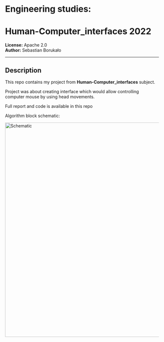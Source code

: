 ﻿# Engineering studies:
# Human-Computer_interfaces 2022

**License:** Apache 2.0  
**Author:** Sebastian Borukało  

---

##  Description

This repo contains my project from **Human-Computer_interfaces** subject. 

Project was about creating interface which would allow controlling computer mouse by using head movements. 

Full report and code is available in this repo

Algorithm block schematic:

<img src="https://github.com/Se-Boruk/Human-Computer_interfaces_project/Algorithm_block_schematic.png?raw=true" alt="Schematic" width="700"/>


